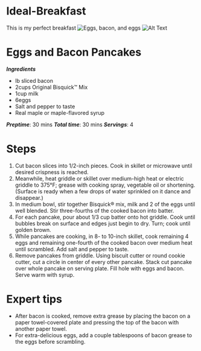 # Ideal-Breakfast
This is my perfect breakfast
![Eggs, bacon, and eggs](/c25c9031-4c4f-4055-a311-d8a77e22b091.jpg)
![Alt Text](https://www.eggrecipes.co.uk/sites/default/files/styles/large_main_image/public/2018/09/bigbreakfastpancakes.jpg?itok=Y-6ckuZr)
# Eggs and Bacon Pancakes
_**Ingredients**_
* lb sliced bacon
* 2cups Original Bisquick™ Mix
* 1cup milk
* 6eggs
* Salt and pepper to taste
* Real maple or maple-flavored syrup

**_Preptime_**: 30 mins
**_Total time_**: 30 mins
**_Servings_**: 4

# Steps
1. Cut bacon slices into 1/2-inch pieces. Cook in skillet or microwave until desired crispness is reached.
2. Meanwhile, heat griddle or skillet over medium-high heat or electric griddle to 375°F; grease with cooking spray, vegetable oil or shortening. (Surface is ready when a few drops of water sprinkled on it dance and disappear.)
3. In medium bowl, stir together Bisquick® mix, milk and 2 of the eggs until well blended. Stir three-fourths of the cooked bacon into batter.
4. For each pancake, pour about 1/3 cup batter onto hot griddle. Cook until bubbles break on surface and edges just begin to dry. Turn; cook until golden brown.
5. While pancakes are cooking, in 8- to 10-inch skillet, cook remaining 4 eggs and remaining one-fourth of the cooked bacon over medium heat until scrambled. Add salt and pepper to taste.
6. Remove pancakes from griddle. Using biscuit cutter or round cookie cutter, cut a circle in center of every other pancake. Stack cut pancake over whole pancake on serving plate. Fill hole with eggs and bacon. Serve warm with syrup.

# Expert tips
* After bacon is cooked, remove extra grease by placing the bacon on a paper towel-covered plate and pressing the top of the bacon with another paper towel.
* For extra-delicious eggs, add a couple tablespoons of bacon grease to the eggs before scrambling.
